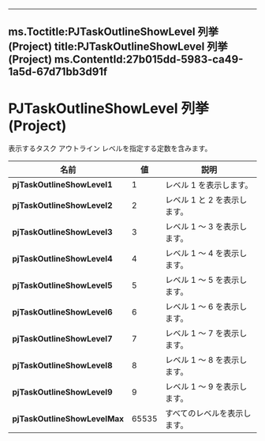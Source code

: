 

---
ms.Toctitle:PJTaskOutlineShowLevel 列挙 (Project)
title:PJTaskOutlineShowLevel 列挙 (Project)
ms.ContentId:27b015dd-5983-ca49-1a5d-67d71bb3d91f
---
# PJTaskOutlineShowLevel 列挙 (Project)




表示するタスク アウトライン レベルを指定する定数を含みます。

|**名前**|**値**|**説明**|
|---|---|---|
|**pjTaskOutlineShowLevel1**|1|レベル 1 を表示します。|
|**pjTaskOutlineShowLevel2**|2|レベル 1 と 2 を表示します。|
|**pjTaskOutlineShowLevel3**|3|レベル 1 ～ 3 を表示します。|
|**pjTaskOutlineShowLevel4**|4|レベル 1 ～ 4 を表示します。|
|**pjTaskOutlineShowLevel5**|5|レベル 1 ～ 5 を表示します。|
|**pjTaskOutlineShowLevel6**|6|レベル 1 ～ 6 を表示します。|
|**pjTaskOutlineShowLevel7**|7|レベル 1 ～ 7 を表示します。|
|**pjTaskOutlineShowLevel8**|8|レベル 1 ～ 8 を表示します。|
|**pjTaskOutlineShowLevel9**|9|レベル 1 ～ 9 を表示します。|
|**pjTaskOutlineShowLevelMax**|65535|すべてのレベルを表示します。|




